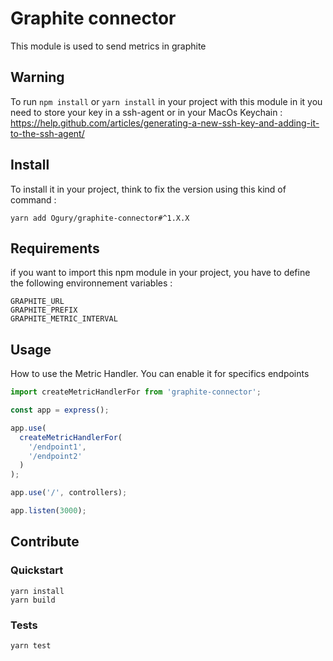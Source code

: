# Graphite connector

This module is used to send metrics in graphite

## Warning

To run `npm install` or `yarn install` in your project with this module in it you need to store your key in a ssh-agent or in your MacOs Keychain : https://help.github.com/articles/generating-a-new-ssh-key-and-adding-it-to-the-ssh-agent/

## Install

To install it in your project, think to fix the version using this kind of command :

```
yarn add Ogury/graphite-connector#^1.X.X
```

## Requirements

if you want to import this npm module in your project, you have to define the following environnement variables :

```
GRAPHITE_URL
GRAPHITE_PREFIX
GRAPHITE_METRIC_INTERVAL
```

## Usage

How to use the Metric Handler. You can enable it for specifics endpoints

```javascript
import createMetricHandlerFor from 'graphite-connector';

const app = express();

app.use(
  createMetricHandlerFor(
    '/endpoint1',
    '/endpoint2'
  )
);

app.use('/', controllers);

app.listen(3000);
```

## Contribute

### Quickstart

```
yarn install
yarn build
```

### Tests

```
yarn test
```